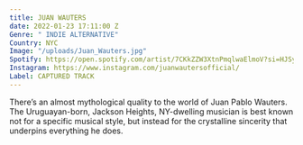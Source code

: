 ```yaml
---
title: JUAN WAUTERS
date: 2022-01-23 17:11:00 Z
Genre: " INDIE ALTERNATIVE"
Country: NYC
Image: "/uploads/Juan_Wauters.jpg"
Spotify: https://open.spotify.com/artist/7CKkZZW3XtnPmqlwaElmoV?si=HJSy2U1iSEyinrub3HjNLw
Instagram: https://www.instagram.com/juanwautersofficial/
Label: CAPTURED TRACK
---
```


There’s an almost mythological quality to the world of Juan Pablo Wauters. The Uruguayan-born, Jackson Heights, NY-dwelling musician is best known not for a specific musical style, but instead for the crystalline sincerity that underpins everything he does.